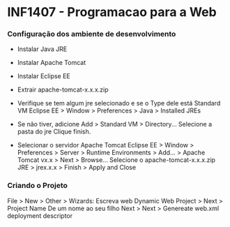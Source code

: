 # INF1407 - Programacao para a Web

### Configuração dos ambiente de desenvolvimento

* Instalar Java JRE
* Instalar Apache Tomcat
* Instalar Eclipse EE

* Extrair apache-tomcat-x.x.x.zip
* Verifique se tem algum jre selecionado e se o Type dele está Standard VM
Eclipse EE > Window > Preferences > Java > Installed JREs

* Se não tiver, adicione
Add > Standard VM > Directory...
Selecione a pasta do jre
Clique finish.

* Selecionar o servidor Apache Tomcat
Eclipse EE > Window > Preferences > Server > Runtime Environments > Add... > Apache Tomcat vx.x > Next > Browse...
Selecione o apache-tomcat-x.x.x.zip
JRE > jrex.x.x > Finish > Apply and Close

### Criando o Projeto
File > New > Other > Wizards:
Escreva web
Dynamic Web Project > Next > Project Name
De um nome ao seu filho
Next > Next > Genereate web.xml deployment descriptor
